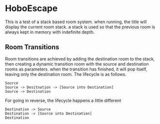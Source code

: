 # HoboEscape

This is a test of a stack based room system. when running, the title will display the current room stack. a stack is used so that the previous room is always kept in memory with indefinite depth.

## Room Transitions

Room transitions are achieved by adding the destination room to the stack, then creating a dynamic transition room with the source and destination rooms as parameters. when the transition has finished, it will pop itself, leaving only the destination room. The lifecycle is as follows.

    Source
    Source -> Desitnation -> [Source into Destination]
    Source -> Destination

For going in reverse, the lifecycle happens a little different

    Destination -> Source
    Destination -> [Source into Destination]
    Destination
